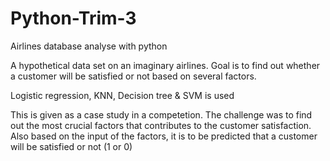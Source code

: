 # Python-Trim-3
Airlines database analyse with python

A hypothetical data set on an imaginary airlines. Goal is to find out whether a customer will be satisfied or not based on several factors.

Logistic regression, KNN, Decision tree & SVM is used

This is given as a case study in a competetion. The challenge was to find out the most crucial factors that contributes to the customer satisfaction. Also based on the input of the factors, it is to be predicted that a customer will be satisfied or not (1 or 0)
